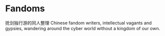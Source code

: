 # Fandoms
抚剑独行游的同人整理
Chinese fandom writers, intellectual vagants and gypsies, wandering around the cyber world without a kingdom of our own.
